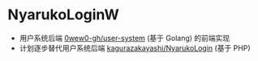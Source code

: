 # NyarukoLoginW

- 用户系统后端 [0wew0-gh/user-system](/0wew0-gh/user-system) (基于 Golang) 的前端实现
- 计划逐步替代用户系统后端 [kagurazakayashi/NyarukoLogin](/kagurazakayashi/NyarukoLogin) (基于 PHP)
